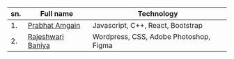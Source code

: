 
<!-- Don't change the format of text -->

|sn. | Full name | Technology|
|----- | ------------------- | -----------------------|
|1. | [Prabhat Amgain](https://github.com/Prabhat147) |Javascript, C++, React, Bootstrap|
|2. | [Rajeshwari Baniya](https://github.com/Rajeshwari1-1) | Wordpress, CSS, Adobe Photoshop, Figma |
